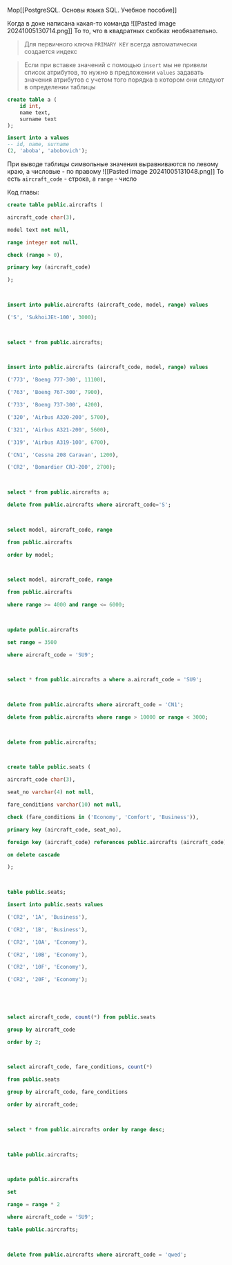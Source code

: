 Мор[[PostgreSQL. Основы языка SQL. Учебное пособие]]

Когда в доке написана какая-то команда
![[Pasted image 20241005130714.png]]
То то, что в квадратных скобках необязательно.

> Для первичного ключа `PRIMARY KEY` всегда автоматически создается индекс

> Если при вставке значений с помощью `insert` мы не привели список атрибутов, то нужно в предложении `values` задавать значения атрибутов с учетом того порядка в котором они следуют в определении таблицы

```sql
create table a (
	id int,
	name text,
	surname text
);

insert into a values
-- id, name, surname 
(2, 'aboba', 'abobovich');
```

При выводе таблицы символьные значения выравниваются по левому краю, а числовые - по правому
![[Pasted image 20241005131048.png]]
То есть `aircraft_code` - строка, а `range` - число

Код главы:
```sql
create table public.aircrafts (

aircraft_code char(3),

model text not null,

range integer not null,

check (range > 0),

primary key (aircraft_code)

);

  

insert into public.aircrafts (aircraft_code, model, range) values

('S', 'SukhoiJEt-100', 3000);

  

select * from public.aircrafts;

  

insert into public.aircrafts (aircraft_code, model, range) values

('773', 'Boeng 777-300', 11100),

('763', 'Boeng 767-300', 7900),

('733', 'Boeng 737-300', 4200),

('320', 'Airbus A320-200', 5700),

('321', 'Airbus A321-200', 5600),

('319', 'Airbus A319-100', 6700),

('CN1', 'Cessna 208 Caravan', 1200),

('CR2', 'Bomardier CRJ-200', 2700);

  

select * from public.aircrafts a;

delete from public.aircrafts where aircraft_code='S';

  

select model, aircraft_code, range

from public.aircrafts

order by model;

  

select model, aircraft_code, range

from public.aircrafts

where range >= 4000 and range <= 6000;

  

update public.aircrafts

set range = 3500

where aircraft_code = 'SU9';

  

select * from public.aircrafts a where a.aircraft_code = 'SU9';

  

delete from public.aircrafts where aircraft_code = 'CN1';

delete from public.aircrafts where range > 10000 or range < 3000;

  

delete from public.aircrafts;

  

create table public.seats (

aircraft_code char(3),

seat_no varchar(4) not null,

fare_conditions varchar(10) not null,

check (fare_conditions in ('Economy', 'Comfort', 'Business')),

primary key (aircraft_code, seat_no),

foreign key (aircraft_code) references public.aircrafts (aircraft_code)

on delete cascade

);

  

table public.seats;

insert into public.seats values

('CR2', '1A', 'Business'),

('CR2', '1B', 'Business'),

('CR2', '10A', 'Economy'),

('CR2', '10B', 'Economy'),

('CR2', '10F', 'Economy'),

('CR2', '20F', 'Economy');

  

  

select aircraft_code, count(*) from public.seats

group by aircraft_code

order by 2;

  

select aircraft_code, fare_conditions, count(*)

from public.seats

group by aircraft_code, fare_conditions

order by aircraft_code;

  

select * from public.aircrafts order by range desc;

  

table public.aircrafts;

  

update public.aircrafts

set

range = range * 2

where aircraft_code = 'SU9';

table public.aircrafts;

  

delete from public.aircrafts where aircraft_code = 'qwed';
```